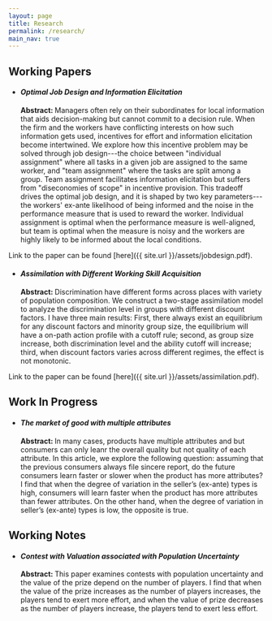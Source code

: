 ```yaml
---
layout: page
title: Research
permalink: /research/
main_nav: true
---
```

<h2>Working Papers</h2>
<ul>
  <li><h4><i>Optimal Job Design and Information Elicitation</i></h4></li>
  <p><b>Abstract: </b>
Managers often rely on their subordinates for local information that aids
decision-making but cannot commit to a decision rule. When the firm and the
workers have conflicting interests on how such information gets used,
incentives for effort and information elicitation become intertwined. We
explore how this incentive problem may be solved through job design---the
choice between "individual assignment"
where all tasks in a given job are assigned to the same worker, and
"team assignment" where the tasks are
split among a group. Team assignment facilitates information elicitation but
suffers from "diseconomies of scope" in
incentive provision. This tradeoff drives the optimal job design, and it is
shaped by two key parameters---the workers' ex-ante likelihood of being
informed and the noise in the performance measure that is used to reward the
worker. Individual assignment is optimal when the performance measure is
well-aligned, but team is optimal when the measure is noisy and the workers
are highly likely to be informed about the local conditions.   </p></ul>
Link to the paper can be found [here]({{ site.url }}/assets/jobdesign.pdf).

<ul>
<li><h4><i>Assimilation with Different Working Skill Acquisition</i></h4></li>
<p> <b>Abstract: </b>Discrimination have different forms across places with variety of population composition. 
  We construct a two-stage assimilation model to analyze the discrimination level in groups with different discount factors. 
  I have three main results: 
  First, there always exist an equilibrium for any discount factors and minority group size, the equilibrium will have a on-path action profile with a cutoff rule; 
  second, as group size increase, both discrimination level and the ability cutoff will increase; 
  third, when discount factors varies across different regimes, the effect is not monotonic.</p></ul>
Link to the paper can be found [here]({{ site.url }}/assets/assimilation.pdf).


<h2>Work In Progress</h2>
<ul>
<li><h4><i>The market of good with multiple attributes</i></h4></li>
<p> <b>Abstract: </b>In many cases, products have multiple attributes and but consumers can only leanr the overall quality but not quality of each attribute. 
In this article, we explore the following question: assuming that the previous consumers always file sincere report, do the future consumers learn faster or slower when the product has more
attributes? I find that when the degree of variation in the seller’s (ex-ante) types is
high, consumers will learn faster when the product has more attributes than fewer attributes.
On the other hand, when the degree of variation in seller’s (ex-ante) types is low, the opposite
is true.</p></ul>


<h2>Working Notes</h2>
<ul>
<li><h4><i>Contest with Valuation associated with Population Uncertainty</i></h4></li>
<p> <b>Abstract: </b>This paper examines contests with population uncertainty and the value of the prize depend on the number of players. I find that when the value of the prize increases as the number of players increases, the players tend to exert more effort, and when the value of prize decreases as the number of players increase, the players tend to exert less effort.</p></ul>